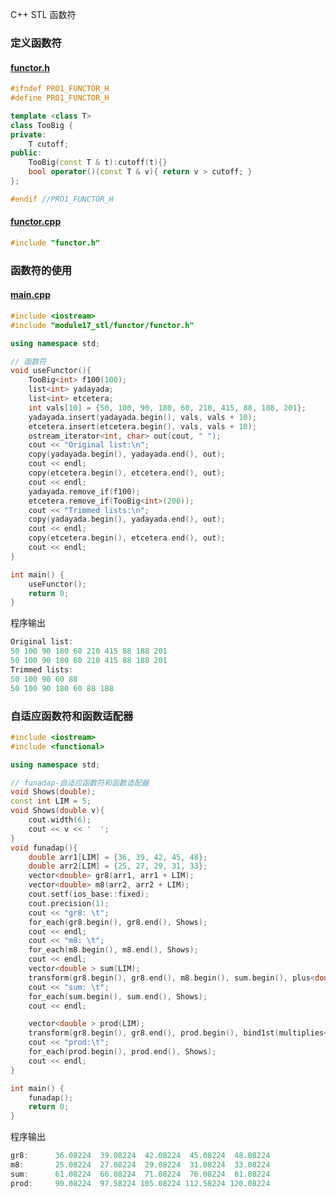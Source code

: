 C++ STL 函数符
<a name="K9VNs"></a>
### 定义函数符
<a name="DCkDK"></a>
#### [functor.h](https://github.com/Fcscanf/Pro1/commit/9d8e49d2dbeda2e2038f10b9aaa714200b3b5596#diff-f0753f3583f8457039ab3ae3ad7e54a62350fd9d53a15031a6a3ce9542fe7a81)
```cpp
#ifndef PRO1_FUNCTOR_H
#define PRO1_FUNCTOR_H

template <class T>
class TooBig {
private:
    T cutoff;
public:
    TooBig(const T & t):cutoff(t){}
    bool operator()(const T & v){ return v > cutoff; }
};

#endif //PRO1_FUNCTOR_H
```
<a name="oDKbY"></a>
#### [functor.cpp](https://github.com/Fcscanf/Pro1/commit/9d8e49d2dbeda2e2038f10b9aaa714200b3b5596#diff-520f3912e8197b6c45d8a5a2903893cfa609be0264ab17fd1d78d1257f6360f8)
```cpp
#include "functor.h"
```
<a name="Sl3kk"></a>
### 函数符的使用
<a name="CsxOu"></a>
#### [main.cpp](https://github.com/Fcscanf/Pro1/commit/9d8e49d2dbeda2e2038f10b9aaa714200b3b5596#diff-608d8de3fba954c50110b6d7386988f27295de845e9d7174e40095ba5efcf1bb)
```cpp
#include <iostream>
#include "module17_stl/functor/functor.h"

using namespace std;

// 函数符
void useFunctor(){
    TooBig<int> f100(100);
    list<int> yadayada;
    list<int> etcetera;
    int vals[10] = {50, 100, 90, 180, 60, 210, 415, 88, 188, 201};
    yadayada.insert(yadayada.begin(), vals, vals + 10);
    etcetera.insert(etcetera.begin(), vals, vals + 10);
    ostream_iterator<int, char> out(cout, " ");
    cout << "Original list:\n";
    copy(yadayada.begin(), yadayada.end(), out);
    cout << endl;
    copy(etcetera.begin(), etcetera.end(), out);
    cout << endl;
    yadayada.remove_if(f100);
    etcetera.remove_if(TooBig<int>(200));
    cout << "Trimmed lists:\n";
    copy(yadayada.begin(), yadayada.end(), out);
    cout << endl;
    copy(etcetera.begin(), etcetera.end(), out);
    cout << endl;
}

int main() {
    useFunctor();
    return 0;
}
```
程序输出
```cpp
Original list:
50 100 90 180 60 210 415 88 188 201
50 100 90 180 60 210 415 88 188 201
Trimmed lists:
50 100 90 60 88
50 100 90 180 60 88 188
```
<a name="ScWPn"></a>
### 自适应函数符和函数适配器
```cpp
#include <iostream>
#include <functional>

using namespace std;

// funadap-自适应函数符和函数适配器
void Shows(double);
const int LIM = 5;
void Shows(double v){
    cout.width(6);
    cout << v << '  ';
}
void funadap(){
    double arr1[LIM] = {36, 39, 42, 45, 48};
    double arr2[LIM] = {25, 27, 29, 31, 33};
    vector<double> gr8(arr1, arr1 + LIM);
    vector<double> m8(arr2, arr2 + LIM);
    cout.setf(ios_base::fixed);
    cout.precision(1);
    cout << "gr8: \t";
    for_each(gr8.begin(), gr8.end(), Shows);
    cout << endl;
    cout << "m8: \t";
    for_each(m8.begin(), m8.end(), Shows);
    cout << endl;
    vector<double > sum(LIM);
    transform(gr8.begin(), gr8.end(), m8.begin(), sum.begin(), plus<double>());
    cout << "sum: \t";
    for_each(sum.begin(), sum.end(), Shows);
    cout << endl;

    vector<double > prod(LIM);
    transform(gr8.begin(), gr8.end(), prod.begin(), bind1st(multiplies<double>(), 2.5));
    cout << "prod:\t";
    for_each(prod.begin(), prod.end(), Shows);
    cout << endl;
}

int main() {
    funadap();
    return 0;
}
```
程序输出
```cpp
gr8: 	  36.08224  39.08224  42.08224  45.08224  48.08224
m8: 	  25.08224  27.08224  29.08224  31.08224  33.08224
sum: 	  61.08224  66.08224  71.08224  76.08224  81.08224
prod:	  90.08224  97.58224 105.08224 112.58224 120.08224
```

